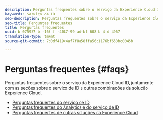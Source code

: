 ```yaml
---
description: Perguntas frequentes sobre o serviço da Experience Cloud ID, juntamente com as seções sobre o serviço de ID e outras combinações da solução Experience Cloud.
keywords: Serviço de ID
seo-description: Perguntas frequentes sobre o serviço da Experience Cloud ID, juntamente com as seções sobre o serviço de ID e outras combinações da solução Experience Cloud.
seo-title: Perguntas frequentes
title: Perguntas frequentes
uuid: b 075957 b -165 f -4087-99 ad-bf 608 b 4 d 4967
translation-type: tm+mt
source-git-commit: 7d0df419c4af7f8a58ffa56b1176bf638bc0045b

---
```



# Perguntas frequentes {#faqs}

Perguntas frequentes sobre o serviço da Experience Cloud ID, juntamente com as seções sobre o serviço de ID e outras combinações da solução Experience Cloud.

* [Perguntas frequentes do serviço de ID](faq.md)
* [Perguntas frequentes do Analytics e do serviço de ID](analytics-faq.md)
* [Perguntas frequentes de outras soluções da Experience Cloud](other-faq.md)
